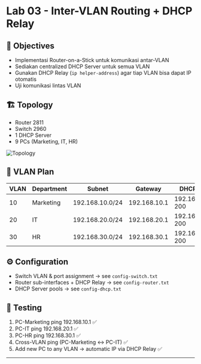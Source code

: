 # Lab 03 - Inter-VLAN Routing + DHCP Relay

## 🎯 Objectives
- Implementasi Router-on-a-Stick untuk komunikasi antar-VLAN
- Sediakan centralized DHCP Server untuk semua VLAN
- Gunakan DHCP Relay (`ip helper-address`) agar tiap VLAN bisa dapat IP otomatis
- Uji komunikasi lintas VLAN

## 🏗️ Topology
- Router 2811
- Switch 2960
- 1 DHCP Server
- 9 PCs (Marketing, IT, HR)

![Topology](topology.png)

## 📌 VLAN Plan
| VLAN | Department | Subnet          | Gateway       | DHCP Range           |
|------|------------|-----------------|---------------|--------------------|
| 10   | Marketing  | 192.168.10.0/24 | 192.168.10.1  | 192.168.10.50-200   |
| 20   | IT         | 192.168.20.0/24 | 192.168.20.1  | 192.168.20.50-200   |
| 30   | HR         | 192.168.30.0/24 | 192.168.30.1  | 192.168.30.50-200   |

## ⚙️ Configuration
- Switch VLAN & port assignment → see `config-switch.txt`
- Router sub-interfaces + DHCP Relay → see `config-router.txt`
- DHCP Server pools → see `config-dhcp.txt`

## 🧪 Testing
1. PC-Marketing ping 192.168.10.1 ✅
2. PC-IT ping 192.168.20.1 ✅
3. PC-HR ping 192.168.30.1 ✅
5. Cross-VLAN ping (PC-Marketing ↔ PC-IT) ✅
6. Add new PC to any VLAN → automatic IP via DHCP Relay ✅

---
